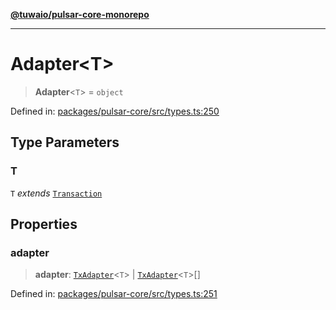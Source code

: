 [**@tuwaio/pulsar-core-monorepo**](../../../README.md)

***

# Adapter\<T\>

> **Adapter**\<`T`\> = `object`

Defined in: [packages/pulsar-core/src/types.ts:250](https://github.com/TuwaIO/pulsar-core/blob/37a7892af021715ac51cc1827e93ad7b2762ab6c/packages/pulsar-core/src/types.ts#L250)

## Type Parameters

### T

`T` *extends* [`Transaction`](Transaction.md)

## Properties

### adapter

> **adapter**: [`TxAdapter`](TxAdapter.md)\<`T`\> \| [`TxAdapter`](TxAdapter.md)\<`T`\>[]

Defined in: [packages/pulsar-core/src/types.ts:251](https://github.com/TuwaIO/pulsar-core/blob/37a7892af021715ac51cc1827e93ad7b2762ab6c/packages/pulsar-core/src/types.ts#L251)
